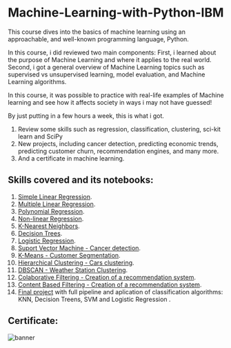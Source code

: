 # Machine-Learning-with-Python-IBM

This course dives into the basics of machine learning using an approachable, and well-known programming language, Python. 

In this course, i did reviewed two main components:
First, i learned about the purpose of Machine Learning and where it applies to the real world. 
Second, i got a general overview of Machine Learning topics such as supervised vs unsupervised learning,  model evaluation, and Machine Learning algorithms. 

In this course, it was possible to practice with real-life examples of Machine learning and see how it affects society in ways i may not have guessed!

By just putting in a few hours a week, this is what i got.
1) Review some skills such as regression, classification, clustering, sci-kit learn and SciPy 
2) New projects, including cancer detection, predicting economic trends, predicting customer churn, recommendation engines, and many more.
3) And a certificate in machine learning.

## Skills covered and its notebooks:

1. [Simple Linear Regression](https://github.com/1AyaNabil1/Machine-Learning-using-Python-by-IBM/blob/main/%5B1%5D%20Simple%20Linear%20Regression%20(CO2).ipynb).
2. [Multiple Linear Regression](https://github.com/1AyaNabil1/Machine-Learning-using-Python-by-IBM/blob/main/%5B2%5D%20Mulitple%20Linear%20Regression%20(CO2).ipynb).
3. [Polynomial Regression](https://github.com/1AyaNabil1/Machine-Learning-using-Python-by-IBM/blob/main/%5B3%5D%20Polynomial%20Regression%20(CO2).ipynb).
4. [Non-linear Regression](https://github.com/1AyaNabil1/Machine-Learning-using-Python-by-IBM/blob/main/%5B4%5D%20None%20Linear%20Regression%20(China).ipynb).
5. [K-Nearest Neighbors](https://github.com/1AyaNabil1/Machine-Learning-using-Python-by-IBM/blob/main/%5B5%5D%20K%20Nearest%20neighbors%20(CustCat).ipynb).
6. [Decision Trees](https://github.com/1AyaNabil1/Machine-Learning-using-Python-by-IBM/blob/main/%5B6%5D%20Decision%20Trees%20(Drug).ipynb).
7. [Logistic Regression](https://github.com/1AyaNabil1/Machine-Learning-using-Python-by-IBM/blob/main/%5B7%5D%20Logistic%20Regression%20(Churn).ipynb).
8. [Suport Vector Machine - Cancer detection](https://github.com/1AyaNabil1/Machine-Learning-using-Python-by-IBM/blob/main/%5B8%5D%20SVM%20(cancer).ipynb).
9. [K-Means - Customer Segmentation](https://github.com/1AyaNabil1/Machine-Learning-using-Python-by-IBM/blob/main/%5B9%5D%20K-Means%20(Customer%20Seg).ipynb).
10. [Hierarchical Clustering - Cars clustering](https://github.com/1AyaNabil1/Machine-Learning-using-Python-by-IBM/blob/main/%5B12%5D%20RecSys%20(Collaborative%20Filtering%20movies).ipynb).
11. [DBSCAN - Weather Station Clustering](https://github.com/1AyaNabil1/Machine-Learning-using-Python-by-IBM/blob/main/%5B11%5D%20DBSCN%20(weather).ipynb).
12. [Colaborative Filtering - Creation of a recommendation system](https://github.com/1AyaNabil1/Machine-Learning-using-Python-by-IBM/blob/main/%5B12%5D%20RecSys%20(Collaborative%20Filtering%20movies).ipynb).
13. [Content Based Filtering - Creation of a recommendation system](https://github.com/1AyaNabil1/Machine-Learning-using-Python-by-IBM/blob/main/%5B13%5D%20RecSys%20(Content%20Based%20movies).ipynb).
14. [Final project](https://github.com/1AyaNabil1/Machine-Learning-using-Python-by-IBM/blob/main/Final%20Assignment.ipynb) with full pipeline and aplication of classification algorithms: KNN, Decision Treens, SVM and Logistic Regression .

## Certificate:

<img align="center" src="(https://github.com/1AyaNabil1/Machine-Learning-using-Python-by-IBM/blob/main/Screenshot%202023-10-09%20161352.png)https://github.com/1AyaNabil1/Machine-Learning-using-Python-by-IBM/blob/main/Screenshot%202023-10-09%20161352.png" alt="banner">
